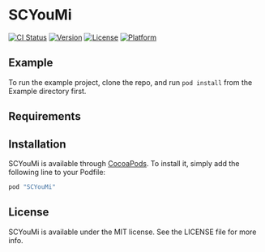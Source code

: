 # SCYouMi

[![CI Status](http://img.shields.io/travis/SOOC郭琦/SCYouMi.svg?style=flat)](https://travis-ci.org/SOOC郭琦/SCYouMi)
[![Version](https://img.shields.io/cocoapods/v/SCYouMi.svg?style=flat)](http://cocoapods.org/pods/SCYouMi)
[![License](https://img.shields.io/cocoapods/l/SCYouMi.svg?style=flat)](http://cocoapods.org/pods/SCYouMi)
[![Platform](https://img.shields.io/cocoapods/p/SCYouMi.svg?style=flat)](http://cocoapods.org/pods/SCYouMi)

## Example

To run the example project, clone the repo, and run `pod install` from the Example directory first.

## Requirements

## Installation

SCYouMi is available through [CocoaPods](http://cocoapods.org). To install
it, simply add the following line to your Podfile:

```ruby
pod "SCYouMi"
```

## License

SCYouMi is available under the MIT license. See the LICENSE file for more info.

